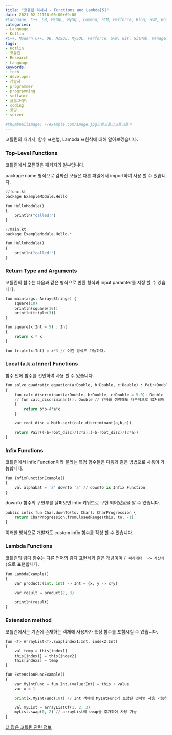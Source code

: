 ```yaml
---
title: "코틀린 리서치 - Functions and Lambda[5]"
date: 2021-02-21T18:00:00+09:00
#Language, C++, DB, MsSQL, MySQL, Common, SCM, Perforce, Blog, SVN, Book, Study, VOCA, Kotlin
categories:
- Language
- Kotlin
#C++, Modern C++, DB, MsSQL, MySQL, Perforce, SVN, Git, GitHub, Management, Blog, Hugo, Architecture, Kotlin, Research
tags:
- Kotlin
- 코틀린
- Research
- Language
keywords:
- tech
- developer
- 개발자
- programmer
- programming
- software
- 프로그래머
- coding
- 코딩
- server

#thumbnailImage: //example.com/image.jpg코틀코틀코코틀코틀ㄹ
---
```


코틀린의 패키지, 함수 표현법, Lambda 표현식에 대해 알아보겠습니다.

<!--more-->

  ### Top-Level Functions

코틀린에서 모든것은 패키지의 일부입니다.

package name 형식으로 감싸진 모듈은 다른 파일에서 import하여 사용 할 수 있습니다.

```python
//func.kt
package ExampleModule.Hello

fun HelloModule()
{
    println("called!")
}

//main.kt
package ExampleModule.Hello.*

fun HelloModule()
{
    println("called!")
}
```



### Return Type and Arguments

코틀린의 함수는 다음과 같은 형식으로 반환 형식과 input paramter를 지정 할 수 있습니다.

```python
fun main(args: Array<String>) {
    square(10)
    println(square(10))
    println(triple(3))
}

fun square(x:Int = 5) : Int
{
    return x * x
}

fun triple(x:Int) = x*3 // 이런 방식도 가능하다.
```



### Local (a.k.a Inner) Functions

함수 안에 함수를 선언하여 사용 할 수 있습니다.

```python
fun solve_quadratic_equation(a:Double, b:Double, c:Double) : Pair<Double, Double>
{
    fun calc_discriminant(a:Double, b:Double, c:Double = 5.0): Double
    // fun calc_discriminant(): Double // 인자를 생략해도 내부적으로 캡쳐되어 사용 가능
    {
        return b*b-4*a*c
    }

    var root_disc = Math.sqrt(calc_discriminant(a,b,c))

    return Pair((-b+root_disc)/(2*a),(-b-root_disc)/(2*a))
}
```



### Infix Functions

코틀린에서 infix Function이라 불리는 특정 함수들은 다음과 같은 방법으로 사용이 가능합니다.

```python
fun InfixFunctionExample()
{
    val alphabat = 'z' downTo 'a' // downTo is Infix Function
}
```

downTo 함수의 구현부를 살펴보면 infix 키워드로 구현 되어있음을 알 수 있습니다.

```python
public infix fun Char.downTo(to: Char): CharProgression {
    return CharProgression.fromClosedRange(this, to, -1)
}
```

이러한 방식으로 개발자도 custom infix 함수를 작성 할 수 있습니다.



### Lambda Functions

코틀린의 람다 함수는 다른 언어의 람다 표현식과 같은 개념이며 `{ 파라메터  -> 계산식 }`으로 표현합니다.

```python
fun LambdaExample()
{
    var product:(int, int) -> Int = {x, y -> x*y}

    var result = product(2, 3)

    println(result)
}
```



### Extension method

코틀린에서는 기존에 존재하는 객체에 사용자가 특정 함수를 포함시킬 수 있습니다.

```python
fun <T> ArrayList<T>.swap(index1:Int, index2:Int)
{
    val temp = this[index1]
    this[index1] = this[index2]
    this[index2] = temp
}

fun ExtensionFuncExample()
{
    var MyIntFunc = fun Int.(value:Int) = this + value
    var x = 1

    print(x.MyIntFunc(10)) // Int 객체에 MyIntFunc가 포함된 것처럼 사용 가능하다.

    val myList = arrayListOf(1, 2, 3)
    myList.swap(0, 2) // arrayList에 swap을 추가하여 사용 가능
}
```



[더 많은 코틀린 관련 정보](https://kotlinlang.org/docs/reference/)

